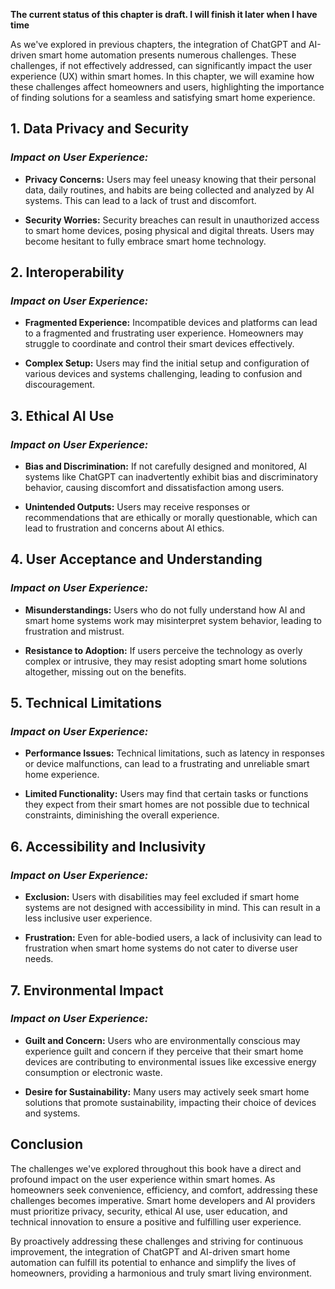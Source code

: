 **The current status of this chapter is draft. I will finish it later when I have time**

As we've explored in previous chapters, the integration of ChatGPT and AI-driven smart home automation presents numerous challenges. These challenges, if not effectively addressed, can significantly impact the user experience (UX) within smart homes. In this chapter, we will examine how these challenges affect homeowners and users, highlighting the importance of finding solutions for a seamless and satisfying smart home experience.

**1. Data Privacy and Security**
--------------------------------

### *Impact on User Experience:*

* **Privacy Concerns:** Users may feel uneasy knowing that their personal data, daily routines, and habits are being collected and analyzed by AI systems. This can lead to a lack of trust and discomfort.

* **Security Worries:** Security breaches can result in unauthorized access to smart home devices, posing physical and digital threats. Users may become hesitant to fully embrace smart home technology.

**2. Interoperability**
-----------------------

### *Impact on User Experience:*

* **Fragmented Experience:** Incompatible devices and platforms can lead to a fragmented and frustrating user experience. Homeowners may struggle to coordinate and control their smart devices effectively.

* **Complex Setup:** Users may find the initial setup and configuration of various devices and systems challenging, leading to confusion and discouragement.

**3. Ethical AI Use**
---------------------

### *Impact on User Experience:*

* **Bias and Discrimination:** If not carefully designed and monitored, AI systems like ChatGPT can inadvertently exhibit bias and discriminatory behavior, causing discomfort and dissatisfaction among users.

* **Unintended Outputs:** Users may receive responses or recommendations that are ethically or morally questionable, which can lead to frustration and concerns about AI ethics.

**4. User Acceptance and Understanding**
----------------------------------------

### *Impact on User Experience:*

* **Misunderstandings:** Users who do not fully understand how AI and smart home systems work may misinterpret system behavior, leading to frustration and mistrust.

* **Resistance to Adoption:** If users perceive the technology as overly complex or intrusive, they may resist adopting smart home solutions altogether, missing out on the benefits.

**5. Technical Limitations**
----------------------------

### *Impact on User Experience:*

* **Performance Issues:** Technical limitations, such as latency in responses or device malfunctions, can lead to a frustrating and unreliable smart home experience.

* **Limited Functionality:** Users may find that certain tasks or functions they expect from their smart homes are not possible due to technical constraints, diminishing the overall experience.

**6. Accessibility and Inclusivity**
------------------------------------

### *Impact on User Experience:*

* **Exclusion:** Users with disabilities may feel excluded if smart home systems are not designed with accessibility in mind. This can result in a less inclusive user experience.

* **Frustration:** Even for able-bodied users, a lack of inclusivity can lead to frustration when smart home systems do not cater to diverse user needs.

**7. Environmental Impact**
---------------------------

### *Impact on User Experience:*

* **Guilt and Concern:** Users who are environmentally conscious may experience guilt and concern if they perceive that their smart home devices are contributing to environmental issues like excessive energy consumption or electronic waste.

* **Desire for Sustainability:** Many users may actively seek smart home solutions that promote sustainability, impacting their choice of devices and systems.

**Conclusion**
--------------

The challenges we've explored throughout this book have a direct and profound impact on the user experience within smart homes. As homeowners seek convenience, efficiency, and comfort, addressing these challenges becomes imperative. Smart home developers and AI providers must prioritize privacy, security, ethical AI use, user education, and technical innovation to ensure a positive and fulfilling user experience.

By proactively addressing these challenges and striving for continuous improvement, the integration of ChatGPT and AI-driven smart home automation can fulfill its potential to enhance and simplify the lives of homeowners, providing a harmonious and truly smart living environment.
